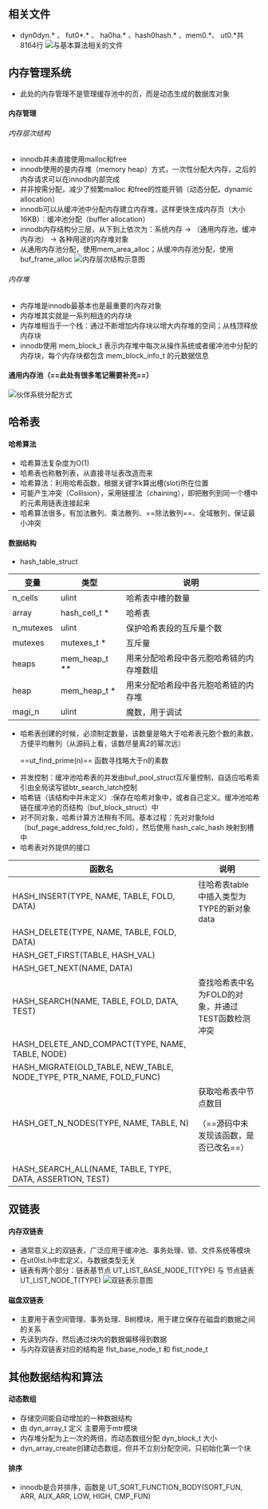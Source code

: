 ## 相关文件
- dyn0dyn.* 、 fut0*.* 、 ha0ha.* 、hash0hash.* 、mem0.*、 ut0.*共8164行
![与基本算法相关的文件](B38FC769F72B43DBB8D4A60AFD62E258)
## 内存管理系统
- 此处的内存管理不是管理缓存池中的页，而是动态生成的数据库对象
#### 内存管理
###### 内存层次结构
- innodb并未直接使用malloc和free
- innodb使用的是内存堆（memory heap）方式，一次性分配大内存，之后的内存请求可以在innodb内部完成
- 并非按需分配，减少了频繁malloc 和free的性能开销（动态分配，dynamic allocation）
- innodb可以从缓冲池中分配内存建立内存堆，这样更快生成内存页（大小16KB）：缓冲池分配（buffer allocation）
- innodb内存结构分三层，从下到上依次为：系统内存 → （通用内存池，缓冲内存池） → 各种用途的内存堆对象
- 从通用内存池分配，使用mem_area_alloc；从缓冲内存池分配，使用buf_frame_alloc
![内存层次结构示意图](C278E696DD334D03BAAF82883DC42BE2)
###### 内存堆
- 内存堆是innodb最基本也是最重要的内存对象
- 内存堆其实就是一系列相连的内存块
- 内存堆相当于一个栈：通过不断增加内存块以增大内存堆的空间；从栈顶释放内存块
- innodb使用 mem_block_t 表示内存堆中每次从操作系统或者缓冲池中分配的内存块，每个内存块都包含 mem_block_info_t 的元数据信息
#### 通用内存池（==此处有很多笔记需要补充==）
![伙伴系统分配方式](F16121900B4440B585C7834DDE83AF06)
## 哈希表
#### 哈希算法
- 哈希算法复杂度为O(1)
- 哈希表也称散列表，从直接寻址表改造而来
- 哈希算法：利用哈希函数，根据关键字k算出槽(slot)所在位置
- 可能产生冲突（Collision），采用链接法（chaining），即把散列到同一个槽中的元素用链表连接起来
- 哈希算法很多，有加法散列、乘法散列、==除法散列==、全域散列，保证最小冲突
#### 数据结构
- hash_table_struct

变量 | 类型 | 说明
---|---|---
n_cells | ulint | 哈希表中槽的数量
array | hash_cell_t *|  哈希表
n_mutexes | ulint|  保护哈希表段的互斥量个数
mutexes | mutexes_t *|  互斥量
heaps | mem_heap_t  **|  用来分配哈希段中各元胞哈希链的内存堆数组
heap | mem_heap_t *|  用来分配哈希段中各元胞哈希链的内存堆
magi_n | ulint |  魔数，用于调试

- 哈希表创建的时候，必须制定数量，该数量是略大于哈希表元胞个数的素数，方便平均散列（从源码上看，该数尽量离2的幂次远）<p>
==ut_find_prime(n)== 函数寻找略大于n的素数
- 并发控制：缓冲池哈希表的并发由buf_pool_struct互斥量控制，自适应哈希索引由全局读写锁btr_search_latch控制
- 哈希链（该结构中并未定义）:保存在哈希对象中，或者自己定义。缓冲池哈希链在缓冲池的页结构（buf_block_struct）中
- 对不同对象，哈希计算方法稍有不同。基本过程：先对对象fold（buf_page_address_fold,rec_fold），然后使用 hash_calc_hash 映射到槽中
- 哈希表对外提供的接口

函数名 | 说明
---|---
HASH_INSERT(TYPE, NAME, TABLE, FOLD, DATA) | 往哈希表table中插入类型为TYPE的新对象data
HASH_DELETE(TYPE, NAME, TABLE, FOLD, DATA) | 
HASH_GET_FIRST(TABLE, HASH_VAL) |
HASH_GET_NEXT(NAME, DATA) | 
HASH_SEARCH(NAME, TABLE, FOLD, DATA, TEST) |  查找哈希表中名为FOLD的对象，并通过TEST函数检测冲突
HASH_DELETE_AND_COMPACT(TYPE, NAME, TABLE, NODE) | 
HASH_MIGRATE(OLD_TABLE, NEW_TABLE, NODE_TYPE, PTR_NAME, FOLD_FUNC)| 
HASH_GET_N_NODES(TYPE, NAME, TABLE, N) | 获取哈希表中节点数目<p>（==源码中未发现该函数，是否已改名==）
HASH_SEARCH_ALL(NAME, TABLE, TYPE, DATA, ASSERTION, TEST) |  

## 双链表
#### 内存双链表
- 通常意义上的双链表，广泛应用于缓冲池、事务处理、锁、文件系统等模块
- 在ut0lst.h中宏定义，与数据类型无关
- 链表有两个部分：链表基节点 UT_LIST_BASE_NODE_T(TYPE) 与 节点链表 UT_LIST_NODE_T(TYPE)
![双链表示意图](A3819AFEC7C84726BAE82DE8FD783A85)
#### 磁盘双链表
- 主要用于表空间管理、事务处理、B树模块，用于建立保存在磁盘的数据之间的关系
- 先读到内存，然后通过块内的数据偏移得到数据
- 与内存双链表对应的结构是 flst_base_node_t 和 flst_node_t
## 其他数据结构和算法
#### 动态数组
- 存储空间能自动增加的一种数据结构
- 由 dyn_array_t 定义 主要用于mtr模块
- 内存堆分配为上一次的两倍，而动态数组分配 dyn_block_t 大小
- dyn_array_create创建动态数组，但并不立刻分配空间，只初始化第一个块
#### 排序
- innodb是合并排序，函数是 UT_SORT_FUNCTION_BODY(SORT_FUN, ARR, AUX_ARR, LOW, HIGH, CMP_FUN)